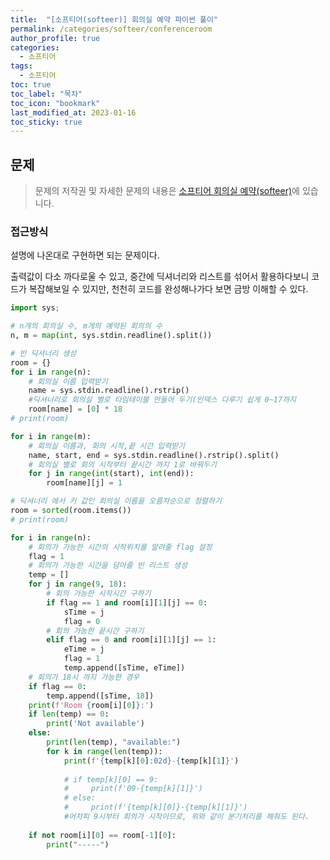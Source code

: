 ```yaml
---
title:  "[소프티어(softeer)] 회의실 예약 파이썬 풀이"
permalink: /categories/softeer/conferenceroom
author_profile: true
categories:
  - 소프티어
tags:
  - 소프티어
toc: true
toc_label: "목차"
toc_icon: "bookmark"
last_modified_at: 2023-01-16
toc_sticky: true 
---
```


## 문제

> 문제의 저작권 및 자세한 문제의 내용은 [소프티어 회의실 예약(softeer)](https://softeer.ai/practice/info.do?idx=1&eid=626&sw_prbl_sbms_sn=128165)에 있습니다.



### 접근방식

설명에 나온대로 구현하면 되는 문제이다.

출력값이 다소 까다로울 수 있고, 중간에 딕셔너리와 리스트를 섞어서 활용하다보니 코드가 복잡해보일 수 있지만, 천천히 코드를 완성해나가다 보면 금방 이해할 수 있다.

```python
import sys;

# n개의 회의실 수, m개의 예약된 회의의 수
n, m = map(int, sys.stdin.readline().split())

# 빈 딕셔너리 생성
room = {}
for i in range(n):
    # 회의실 이름 입력받기
    name = sys.stdin.readline().rstrip()
    #딕셔너리로 회의실 별로 타임테이블 만들어 두기(인덱스 다루기 쉽게 0~17까지
    room[name] = [0] * 18
# print(room)

for i in range(m):
    # 회의실 이름과, 회의 시작,끝 시간 입력받기
    name, start, end = sys.stdin.readline().rstrip().split()
    # 회의실 별로 회의 시작부터 끝시간 까지 1로 바꿔두기
    for j in range(int(start), int(end)):
        room[name][j] = 1

# 딕셔너리 에서 키 값인 회의실 이름을 오름차순으로 정렬하기
room = sorted(room.items())
# print(room)

for i in range(n):
    # 회의가 가능한 시간의 시작위치를 알려줄 flag 설정
    flag = 1
    # 회의가 가능한 시간을 담아줄 빈 리스트 생성
    temp = []
    for j in range(9, 18):
        # 회의 가능한 시작시간 구하기
        if flag == 1 and room[i][1][j] == 0:
            sTime = j
            flag = 0
        # 회의 가능한 끝시간 구하기
        elif flag == 0 and room[i][1][j] == 1:
            eTime = j
            flag = 1
            temp.append([sTime, eTime])
    # 회의가 18시 까지 가능한 경우
    if flag == 0:
        temp.append([sTime, 18])
    print(f'Room {room[i][0]}:')
    if len(temp) == 0:
        print('Not available')
    else:
        print(len(temp), "available:")
        for k in range(len(temp)):
            print(f'{temp[k][0]:02d}-{temp[k][1]}')
            
            # if temp[k][0] == 9:
            #     print(f'09-{temp[k][1]}')
            # else:
            #     print(f'{temp[k][0]}-{temp[k][1]}')
            #어차피 9시부터 회의가 시작이므로, 위와 같이 분기처리를 해줘도 된다.
            
    if not room[i][0] == room[-1][0]:
        print("-----")
    
```
